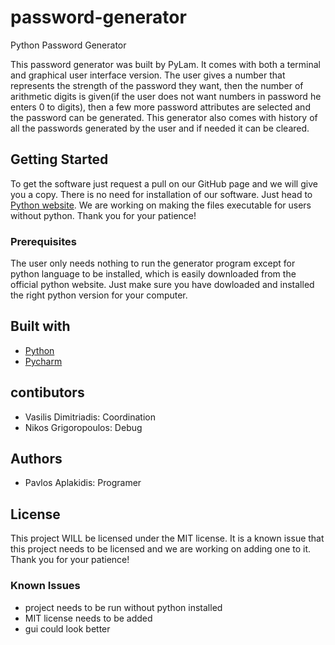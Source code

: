 # password-generator
Python Password Generator


This password generator was built by PyLam. It comes with both a terminal and graphical user interface version. The user gives a number that represents the strength of the password they want, then the number of arithmetic digits is given(if the user does not want numbers in password he enters 0 to digits), then a few more password attributes are selected and the password can be generated. This generator also comes with history of all the passwords generated by the user and if needed it can be cleared.

## Getting Started

To get the software just request a pull on our GitHub page and we will give you a copy. There is no need for installation of our software. Just head to [Python website](https://www.python.org "python.org"). We are working on making the files executable for users without python. Thank you for your patience!

### Prerequisites

The user only needs nothing to run the generator program except for python language to be installed, which is easily downloaded from the official python website. Just make sure you have dowloaded and installed the right python version for your computer.

## Built with

- [Python](https://www.python.org "python.org")
- [Pycharm](https://www.jetbrains.com/pycharm "jetbrains.org")

## contibutors

- Vasilis Dimitriadis: Coordination
- Nikos Grigoropoulos: Debug

## Authors

- Pavlos Aplakidis: Programer

## License

This project WILL be licensed under the MIT license. It is a known issue that this project needs to be licensed and we are working on adding one to it. Thank you for your patience!

### Known Issues

- project needs to be run without python installed
- MIT license needs to be added
- gui could look better